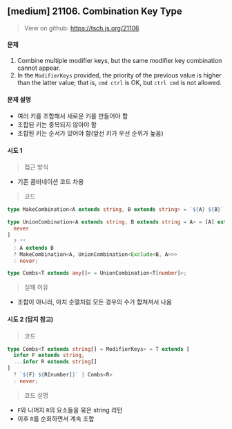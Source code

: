 ## [medium] 21106. Combination Key Type

> View on github: https://tsch.js.org/21106

#### 문제

1. Combine multiple modifier keys, but the same modifier key combination cannot appear.
2. In the `ModifierKeys` provided, the priority of the previous value is higher than the latter value; that is, `cmd ctrl` is OK, but `ctrl cmd` is not allowed.

#### 문제 설명

- 여러 키를 조합해서 새로운 키를 만들어야 함
- 조합된 키는 중복되지 않아야 함
- 조합된 키는 순서가 있어야 함(앞선 키가 우선 순위가 높음)

#### 시도 1

> 접근 방식

- 기존 콤비네이션 코드 차용

> 코드

```ts
type MakeCombination<A extends string, B extends string> = `${A} ${B}`;

type UnionCombination<A extends string, B extends string = A> = [A] extends [
  never
]
  ? ""
  : A extends B
  ? MakeCombination<A, UnionCombination<Exclude<B, A>>>
  : never;

type Combs<T extends any[]> = UnionCombination<T[number]>;
```

> 실패 이유

- 조합이 아니라, 마치 순열처럼 모든 경우의 수가 합쳐져서 나옴

#### 시도 2 (답지 참고)

> 코드

```ts
type Combs<T extends string[] = ModifierKeys> = T extends [
  infer F extends string,
  ...infer R extends string[]
]
  ? `${F} ${R[number]}` | Combs<R>
  : never;
```

> 코드 설명

- `F`와 나머지 `R`의 요소들을 묶은 string 리턴
- 이후 `R`를 순회하면서 계속 조합
